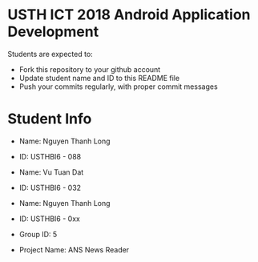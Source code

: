 USTH ICT 2018 Android Application Development
=====================================================

Students are expected to:

* Fork this repository to your github account
* Update student name and ID to this README file
* Push your commits regularly, with proper commit messages

Student Info
=======================

* Name: Nguyen Thanh Long
* ID: USTHBI6 - 088
* Name: Vu Tuan Dat
* ID: USTHBI6 - 032
* Name: Nguyen Thanh Long
* ID: USTHBI6 - 0xx


* Group ID: 5
* Project Name: ANS News Reader
